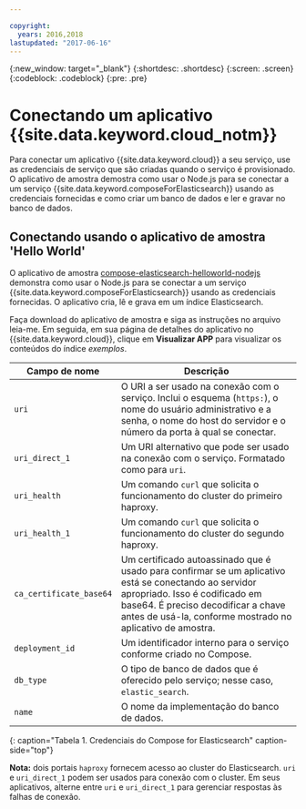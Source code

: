 ```yaml
---

copyright:
  years: 2016,2018
lastupdated: "2017-06-16"
---
```


{:new_window: target="_blank"}
{:shortdesc: .shortdesc}
{:screen: .screen}
{:codeblock: .codeblock}
{:pre: .pre}

# Conectando um aplicativo {{site.data.keyword.cloud_notm}}

Para conectar um aplicativo {{site.data.keyword.cloud}} a seu serviço, use as credenciais de serviço que são criadas quando o serviço é provisionado. O aplicativo de amostra demostra como usar o Node.js para se conectar a um serviço {{site.data.keyword.composeForElasticsearch}} usando as credenciais fornecidas e como criar um banco de dados e ler e gravar no banco de dados.

## Conectando usando o aplicativo de amostra 'Hello World'

O aplicativo de amostra [compose-elasticsearch-helloworld-nodejs](https://github.com/IBM-Cloud/compose-elasticsearch-helloworld-nodejs) demonstra como usar o Node.js para se conectar a um serviço {{site.data.keyword.composeForElasticsearch}} usando as credenciais fornecidas. O aplicativo cria, lê e grava em um índice Elasticsearch.

Faça download do aplicativo de amostra e siga as instruções no arquivo leia-me. Em seguida, em sua página de detalhes do aplicativo no {{site.data.keyword.cloud}}, clique em **Visualizar APP** para visualizar os conteúdos do índice *exemplos*.

Campo de nome|Descrição
----------|-----------
`uri`|O URI a ser usado na conexão com o serviço. Inclui o esquema (`https:`), o nome do usuário administrativo e a senha, o nome do host do servidor e o número da porta à qual se conectar.
`uri_direct_1`|Um URI alternativo que pode ser usado na conexão com o serviço. Formatado como para `uri`.
`uri_health`|Um comando `curl` que solicita o funcionamento do cluster do primeiro haproxy.
`uri_health_1`|Um comando `curl` que solicita o funcionamento do cluster do segundo haproxy.
`ca_certificate_base64`|Um certificado autoassinado que é usado para confirmar se um aplicativo está se conectando ao servidor apropriado. Isso é codificado em base64. É preciso decodificar a chave antes de usá-la, conforme mostrado no aplicativo de amostra.
`deployment_id`|Um identificador interno para o serviço conforme criado no Compose.
`db_type`|O tipo de banco de dados que é oferecido pelo serviço; nesse caso, `elastic_search`.
`name`|O nome da implementação do banco de dados.
{: caption="Tabela 1. Credenciais do Compose for Elasticsearch" caption-side="top"}

**Nota:** dois portais `haproxy` fornecem acesso ao cluster do Elasticsearch. `uri` e `uri_direct_1` podem ser usados para conexão com o cluster. Em seus aplicativos, alterne entre `uri` e `uri_direct_1` para gerenciar respostas às falhas de conexão.
